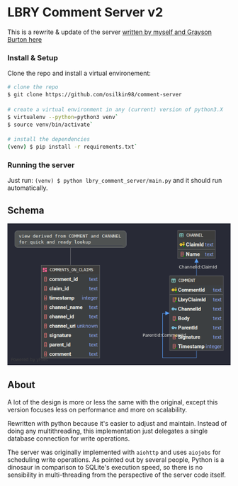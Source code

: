 # LBRY Comment Server v2

This is a rewrite & update of the server 
[written by myself and Grayson Burton here](https://github.com/ocornoc/lbry-comments)

### Install & Setup

Clone the repo and install a virtual environement: 

```bash
# clone the repo
$ git clone https://github.com/osilkin98/comment-server

# create a virtual environment in any (current) version of python3.X
$ virtualenv --python=python3 venv`
$ source venv/bin/activate` 

# install the dependencies
(venv) $ pip install -r requirements.txt`
```

### Running the server

Just run:
`(venv) $ python lbry_comment_server/main.py`
and it should run automatically.


## Schema
![schema](schema.png)


## About
A lot of the design is more or less the same with the original,
except this version focuses less on performance and more on scalability. 

Rewritten with python because it's easier to adjust 
and maintain. Instead of doing any multithreading, 
this implementation just delegates a single 
database connection for write operations. 

The server was originally implemented with `aiohttp` 
and uses `aiojobs` for scheduling write operations.
As pointed out by several people, Python is a dinosaur 
in comparison to SQLite's execution speed, 
so there is no sensibility in multi-threading from the 
perspective of the server code itself. 


